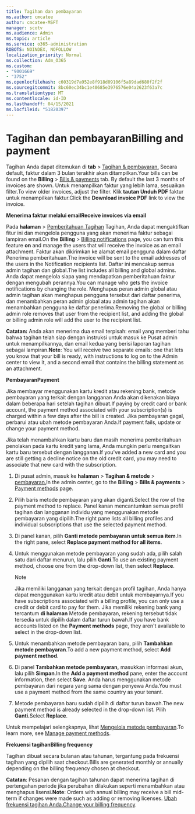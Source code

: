 ```yaml
---
title: Tagihan dan pembayaran
ms.author: cmcatee
author: cmcatee-MSFT
manager: scotv
ms.audience: Admin
ms.topic: article
ms.service: o365-administration
ROBOTS: NOINDEX, NOFOLLOW
localization_priority: Normal
ms.collection: Adm_O365
ms.custom:
- "9001669"
- "3752"
ms.openlocfilehash: c60319d7a952e8f918d09106f5a89dad680f2f2f
ms.sourcegitcommit: 8bc60ec34bc1e40685e3976576e04a2623f63a7c
ms.translationtype: MT
ms.contentlocale: id-ID
ms.lasthandoff: 04/15/2021
ms.locfileid: "51820397"
---
```

# <a name="billing-and-payment"></a><span data-ttu-id="a8841-102">Tagihan dan pembayaran</span><span class="sxs-lookup"><span data-stu-id="a8841-102">Billing and payment</span></span>

<span data-ttu-id="a8841-103">Tagihan Anda dapat ditemukan di **tab**  >  [Tagihan & pembayaran.](https://go.microsoft.com/fwlink/p/?linkid=848039)  Secara default, faktur dalam 3 bulan terakhir akan ditampilkan.</span><span class="sxs-lookup"><span data-stu-id="a8841-103">Your bills can be found on the **Billing** > [Bills & payments](https://go.microsoft.com/fwlink/p/?linkid=848039) tab.  By default the last 3 months of invoices are shown.</span></span>  <span data-ttu-id="a8841-104">Untuk menampilkan faktur yang lebih lama, sesuaikan filter.</span><span class="sxs-lookup"><span data-stu-id="a8841-104">To view older invoices, adjust the filter.</span></span>  <span data-ttu-id="a8841-105">Klik **tautan Unduh PDF** faktur untuk menampilkan faktur.</span><span class="sxs-lookup"><span data-stu-id="a8841-105">Click the **Download invoice PDF** link to view the invoice.</span></span>

<span data-ttu-id="a8841-106">**Menerima faktur melalui email**</span><span class="sxs-lookup"><span data-stu-id="a8841-106">**Receive invoices via email**</span></span>

<span data-ttu-id="a8841-107">Pada **halaman**  >  [Pemberitahuan Tagihan](https://go.microsoft.com/fwlink/p/?linkid=853212) Tagihan, Anda  dapat mengaktifkan fitur ini dan mengelola pengguna yang akan menerima faktur sebagai lampiran email.</span><span class="sxs-lookup"><span data-stu-id="a8841-107">On the **Billing** > [Billing notifications](https://go.microsoft.com/fwlink/p/?linkid=853212) page, you can turn this feature **on** and manage the users that will receive the invoice as an email attachment.</span></span> <span data-ttu-id="a8841-108">Faktur akan dikirimkan ke alamat email pengguna dalam daftar Penerima pemberitahuan.</span><span class="sxs-lookup"><span data-stu-id="a8841-108">The invoice will be sent to the email addresses of the users in the Notification recipients list.</span></span> <span data-ttu-id="a8841-109">Daftar ini mencakup semua admin tagihan dan global.</span><span class="sxs-lookup"><span data-stu-id="a8841-109">The list includes all billing and global admins.</span></span>  <span data-ttu-id="a8841-110">Anda dapat mengelola siapa yang mendapatkan pemberitahuan faktur dengan mengubah perannya.</span><span class="sxs-lookup"><span data-stu-id="a8841-110">You can manage who gets the invoice notifications by changing the role.</span></span>  <span data-ttu-id="a8841-111">Menghapus peran admin global atau admin tagihan akan menghapus pengguna tersebut dari daftar penerima, dan menambahkan peran admin global atau admin tagihan akan menambahkan pengguna ke daftar penerima.</span><span class="sxs-lookup"><span data-stu-id="a8841-111">Removing the global or billing admin role removes that user from the recipient list, and adding the global or billing admin role will add the user to the recipient list.</span></span>

<span data-ttu-id="a8841-112">**Catatan:** Anda akan menerima dua email terpisah: email yang memberi tahu bahwa tagihan telah siap dengan instruksi untuk masuk ke Pusat admin untuk menampilkannya, dan email kedua yang berisi laporan tagihan sebagai lampiran.</span><span class="sxs-lookup"><span data-stu-id="a8841-112">**Note**: You will receive two separate emails: one that lets you know that your bill is ready, with instructions to log on to the Admin center to view it, and a second email that contains the billing statement as an attachment.</span></span>

<span data-ttu-id="a8841-113">**Pembayaran**</span><span class="sxs-lookup"><span data-stu-id="a8841-113">**Payment**</span></span>

<span data-ttu-id="a8841-114">Jika membayar menggunakan kartu kredit atau rekening bank, metode pembayaran yang terkait dengan langganan Anda akan dikenakan biaya dalam beberapa hari setelah tagihan dibuat.</span><span class="sxs-lookup"><span data-stu-id="a8841-114">If paying by credit card or bank account, the payment method associated with your subscription(s) is charged within a few days after the bill is created.</span></span> <span data-ttu-id="a8841-115">Jika pembayaran gagal, perbarui atau ubah metode pembayaran Anda.</span><span class="sxs-lookup"><span data-stu-id="a8841-115">If payment fails, update or change your payment method.</span></span>

<span data-ttu-id="a8841-116">Jika telah menambahkan kartu baru dan masih menerima pemberitahuan penolakan pada kartu kredit yang lama, Anda mungkin perlu mengaitkan kartu baru tersebut dengan langganan.</span><span class="sxs-lookup"><span data-stu-id="a8841-116">If you've added a new card and you are still getting a decline notice on the old credit card, you may need to associate that new card with the subscription.</span></span>

1. <span data-ttu-id="a8841-117">Di pusat admin, masuk ke **halaman**  >  **Tagihan & metode**  >  [pembayaran.](https://go.microsoft.com/fwlink/p/?linkid=2018806)</span><span class="sxs-lookup"><span data-stu-id="a8841-117">In the admin center, go to the **Billing** > **Bills & payments** > [Payment methods](https://go.microsoft.com/fwlink/p/?linkid=2018806) page.</span></span>

2. <span data-ttu-id="a8841-118">Pilih baris metode pembayaran yang akan diganti.</span><span class="sxs-lookup"><span data-stu-id="a8841-118">Select the row of the payment method to replace.</span></span> <span data-ttu-id="a8841-119">Panel kanan mencantumkan semua profil tagihan dan langganan individu yang menggunakan metode pembayaran yang dipilih.</span><span class="sxs-lookup"><span data-stu-id="a8841-119">The right pane lists all billing profiles and individual subscriptions that use the selected payment method.</span></span>

3. <span data-ttu-id="a8841-120">Di panel kanan, pilih **Ganti metode pembayaran untuk semua item**.</span><span class="sxs-lookup"><span data-stu-id="a8841-120">In the right pane, select **Replace payment method for all items**.</span></span>

4. <span data-ttu-id="a8841-121">Untuk menggunakan metode pembayaran yang sudah ada, pilih salah satu dari daftar menurun, lalu pilih **Ganti**.</span><span class="sxs-lookup"><span data-stu-id="a8841-121">To use an existing payment method, choose one from the drop-down list, then select **Replace**.</span></span>

    > [!NOTE]
    > <span data-ttu-id="a8841-122">Jika memiliki langganan yang terkait dengan profil tagihan, Anda hanya dapat menggunakan kartu kredit atau debit untuk membayarnya.</span><span class="sxs-lookup"><span data-stu-id="a8841-122">If you have subscriptions associated with a billing profile, you can only use a credit or debit card to pay for them.</span></span> <span data-ttu-id="a8841-123">Jika memiliki rekening bank yang tercantum **di halaman** Metode pembayaran, rekening tersebut tidak tersedia untuk dipilih dalam daftar turun bawah.</span><span class="sxs-lookup"><span data-stu-id="a8841-123">If you have bank accounts listed on the **Payment methods** page, they aren't available to select in the drop-down list.</span></span>

5. <span data-ttu-id="a8841-124">Untuk menambahkan metode pembayaran baru, pilih **Tambahkan metode pembayaran**.</span><span class="sxs-lookup"><span data-stu-id="a8841-124">To add a new payment method, select **Add payment method**.</span></span>

6. <span data-ttu-id="a8841-125">Di panel **Tambahkan metode pembayaran,** masukkan informasi akun, lalu pilih **Simpan**.</span><span class="sxs-lookup"><span data-stu-id="a8841-125">In the **Add a payment method** pane, enter the account information, then select **Save**.</span></span> <span data-ttu-id="a8841-126">Anda harus menggunakan metode pembayaran dari negara yang sama dengan penyewa Anda.</span><span class="sxs-lookup"><span data-stu-id="a8841-126">You must use a payment method from the same country as your tenant.</span></span>

7. <span data-ttu-id="a8841-127">Metode pembayaran baru sudah dipilih di daftar turun bawah.</span><span class="sxs-lookup"><span data-stu-id="a8841-127">The new payment method is already selected in the drop-down list.</span></span> <span data-ttu-id="a8841-128">Pilih **Ganti.**</span><span class="sxs-lookup"><span data-stu-id="a8841-128">Select **Replace**.</span></span>

<span data-ttu-id="a8841-129">Untuk mempelajari selengkapnya, lihat [Mengelola metode pembayaran](https://docs.microsoft.com/microsoft-365/commerce/billing-and-payments/manage-payment-methods).</span><span class="sxs-lookup"><span data-stu-id="a8841-129">To learn more, see [Manage payment methods](https://docs.microsoft.com/microsoft-365/commerce/billing-and-payments/manage-payment-methods).</span></span>

<span data-ttu-id="a8841-130">**Frekuensi tagihan**</span><span class="sxs-lookup"><span data-stu-id="a8841-130">**Billing frequency**</span></span>

<span data-ttu-id="a8841-131">Tagihan dibuat secara bulanan atau tahunan, tergantung pada frekuensi tagihan yang dipilih saat checkout.</span><span class="sxs-lookup"><span data-stu-id="a8841-131">Bills are generated monthly or annually depending on the billing frequency chosen at checkout.</span></span>  

<span data-ttu-id="a8841-132">**Catatan**: Pesanan dengan tagihan tahunan dapat menerima tagihan di pertengahan periode jika perubahan dilakukan seperti menambahkan atau menghapus lisensi.</span><span class="sxs-lookup"><span data-stu-id="a8841-132">**Note**: Orders with annual billing may receive a bill mid-term if changes were made such as adding or removing licenses.</span></span> <span data-ttu-id="a8841-133">[Ubah frekuensi tagihan Anda.](https://docs.microsoft.com/microsoft-365/commerce/billing-and-payments/change-payment-frequency)</span><span class="sxs-lookup"><span data-stu-id="a8841-133">[Change your billing frequency](https://docs.microsoft.com/microsoft-365/commerce/billing-and-payments/change-payment-frequency).</span></span>

